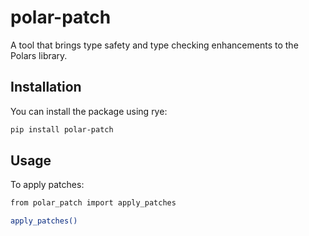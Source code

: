 # polar-patch

A tool that brings type safety and type checking enhancements to the Polars library.

## Installation

You can install the package using rye:

```bash
pip install polar-patch

```

## Usage

To apply patches:

```bash
from polar_patch import apply_patches

apply_patches()

```



